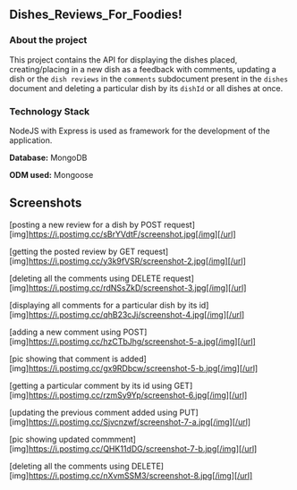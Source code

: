 ## Dishes_Reviews_For_Foodies!

### About the project
This project contains the API for displaying the dishes placed, creating/placing in a new dish as a feedback with comments, updating a dish or the `dish reviews` in the `comments` subdocument present in the `dishes` document and deleting a particular dish by its `dishId` or all dishes at once.

### Technology Stack
NodeJS with Express is used as framework for the development of the application. 

**Database:** MongoDB

**ODM used:** Mongoose

## Screenshots

[posting a new review for a dish by POST request][img]https://i.postimg.cc/sBrYVdtF/screenshot.jpg[/img][/url]

[getting the posted review by GET request][img]https://i.postimg.cc/y3k9fVSR/screenshot-2.jpg[/img][/url]

[deleting all the comments using DELETE request][img]https://i.postimg.cc/rdNSsZkD/screenshot-3.jpg[/img][/url]

[displaying all comments for a particular dish by its id][img]https://i.postimg.cc/qhB23cJj/screenshot-4.jpg[/img][/url]

[adding a new comment using POST][img]https://i.postimg.cc/hzCTbJhg/screenshot-5-a.jpg[/img][/url]

[pic showing that comment is added][img]https://i.postimg.cc/gx9RDbcw/screenshot-5-b.jpg[/img][/url]

[getting a particular comment by its id using GET][img]https://i.postimg.cc/rzmSy9Yp/screenshot-6.jpg[/img][/url]

[updating the previous comment added using PUT][img]https://i.postimg.cc/Sjvcnzwf/screenshot-7-a.jpg[/img][/url]

[pic showing updated commment][img]https://i.postimg.cc/QHK11dDG/screenshot-7-b.jpg[/img][/url]

[deleting all the comments using DELETE][img]https://i.postimg.cc/nXvmSSM3/screenshot-8.jpg[/img][/url]
